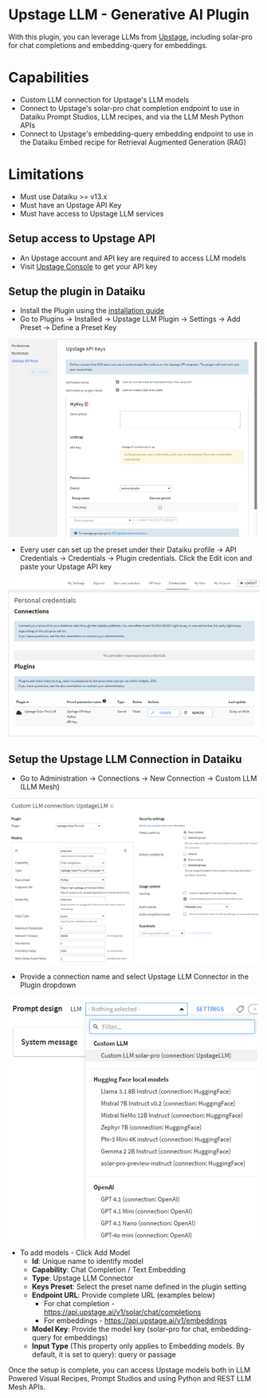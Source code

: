 # Upstage LLM - Generative AI Plugin

With this plugin, you can leverage LLMs from [Upstage](https://upstage.ai), including solar-pro for chat completions and embedding-query for embeddings.

# Capabilities

- Custom LLM connection for Upstage's LLM models
- Connect to Upstage's solar-pro chat completion endpoint to use in Dataiku Prompt Studios, LLM recipes, and via the LLM Mesh Python APIs
- Connect to Upstage's embedding-query embedding endpoint to use in the Dataiku Embed recipe for Retrieval Augmented Generation (RAG)

# Limitations

- Must use Dataiku >= v13.x
- Must have an Upstage API Key
- Must have access to Upstage LLM services

## Setup access to Upstage API

- An Upstage account and API key are required to access LLM models
- Visit [Upstage Console](https://console.upstage.ai) to get your API key

## Setup the plugin in Dataiku

- Install the Plugin using the [installation guide](https://doc.dataiku.com/dss/latest/plugins/installing.html)
- Go to Plugins → Installed → Upstage LLM Plugin → Settings → Add Preset → Define a Preset Key

![api key preset screenshot](assets/api-key-preset-screenshot.png)

- Every user can set up the preset under their Dataiku profile → API Credentials → Credentials → Plugin credentials. Click the Edit icon and paste your Upstage API key

![credentials screenshot](assets/credentials-screenshot.png)

## Setup the Upstage LLM Connection in Dataiku
- Go to Administration → Connections → New Connection → Custom LLM (LLM Mesh)

![new custom connection screenshot](assets/new-custom-connection-screenshot.png)

- Provide a connection name and select Upstage LLM Connector in the Plugin dropdown

![custom upstage connection screenshot](assets/custom-upstage-connection.png)

- To add models - Click Add Model
    - **Id**: Unique name to identify model
    - **Capability**: Chat Completion / Text Embedding
    - **Type**: Upstage LLM Connector
    - **Keys Preset**: Select the preset name defined in the plugin setting
    - **Endpoint URL**: Provide complete URL (examples below)
        - For chat completion - https://api.upstage.ai/v1/solar/chat/completions
        - For embeddings - https://api.upstage.ai/v1/embeddings
    - **Model Key**: Provide the model key (solar-pro for chat, embedding-query for embeddings)
    - **Input Type** (This property only applies to Embedding models. By default, it is set to query): query or passage

Once the setup is complete, you can access Upstage models both in LLM Powered Visual Recipes, Prompt Studios and using Python and REST LLM Mesh APIs. 